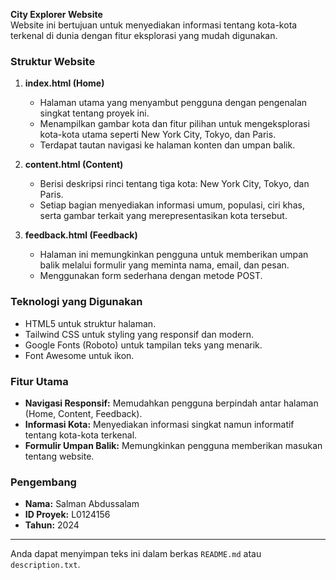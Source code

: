 **City Explorer Website**  
Website ini bertujuan untuk menyediakan informasi tentang kota-kota terkenal di dunia dengan fitur eksplorasi yang mudah digunakan.

### Struktur Website
1. **index.html (Home)**
   - Halaman utama yang menyambut pengguna dengan pengenalan singkat tentang proyek ini.
   - Menampilkan gambar kota dan fitur pilihan untuk mengeksplorasi kota-kota utama seperti New York City, Tokyo, dan Paris.
   - Terdapat tautan navigasi ke halaman konten dan umpan balik.

2. **content.html (Content)**
   - Berisi deskripsi rinci tentang tiga kota: New York City, Tokyo, dan Paris.
   - Setiap bagian menyediakan informasi umum, populasi, ciri khas, serta gambar terkait yang merepresentasikan kota tersebut.

3. **feedback.html (Feedback)**
   - Halaman ini memungkinkan pengguna untuk memberikan umpan balik melalui formulir yang meminta nama, email, dan pesan.
   - Menggunakan form sederhana dengan metode POST.

### Teknologi yang Digunakan
- HTML5 untuk struktur halaman.
- Tailwind CSS untuk styling yang responsif dan modern.
- Google Fonts (Roboto) untuk tampilan teks yang menarik.
- Font Awesome untuk ikon.

### Fitur Utama
- **Navigasi Responsif:** Memudahkan pengguna berpindah antar halaman (Home, Content, Feedback).
- **Informasi Kota:** Menyediakan informasi singkat namun informatif tentang kota-kota terkenal.
- **Formulir Umpan Balik:** Memungkinkan pengguna memberikan masukan tentang website.

### Pengembang
- **Nama:** Salman Abdussalam
- **ID Proyek:** L0124156
- **Tahun:** 2024

---

Anda dapat menyimpan teks ini dalam berkas `README.md` atau `description.txt`.
